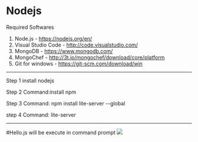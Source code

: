# Nodejs


Required Softwares

1. Node.js - https://nodejs.org/en/
2. Visual Studio Code - http://code.visualstudio.com/
3. MongoDB - https://www.mongodb.com/
4. MongoChef - http://3t.io/mongochef/download/core/platform
5. Git for windows - https://git-scm.com/download/win

--------------------------------------------------------


Step 1
install nodejs

Step 2
Command:install npm

Step 3
Command: npm install lite-server --global

step 4
Command:  lite-server

-----------------------------
#Hello.js  will be execute in command prompt
<img src="https://s-media-cache-ak0.pinimg.com/originals/c4/c4/de/c4c4de894799252157ff0446577e2506.png"></img>
